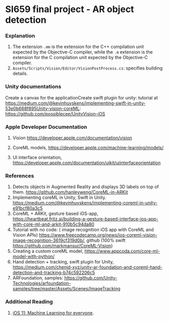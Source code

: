 # SI659 final project - AR object detection



### Explanation

1. The extension `.mm` is the extension for the C++ compilation unit expected by the Objective-C compiler, while the `.m` extension is the extension for the C compilation unit expected by the Objective-C compiler.
2. `Assets/Scripts/Vision/Editor/VisionPostProcess.cs`: specifies building details.



### Unity documentations

Create a canvas for the applicationCreate swift plugin for unity: tutorial at https://medium.com/@kevinhuyskens/implementing-swift-in-unity-53e0b668f895Unity-vision-coreML: https://github.com/possiblecee/UnityVision-iOS



### Apple Developer Documentation

1. Vision https://developer.apple.com/documentation/vision

2. CoreML models, https://developer.apple.com/machine-learning/models/
3. UI interface orientation, https://developer.apple.com/documentation/uikit/uiinterfaceorientation



### References

1. Detects objects in Augmented Reality and displays 3D labels on top of them. https://github.com/hanleyweng/CoreML-in-ARKit
2. Implementing coreML in Unity, Swift in Unity. https://medium.com/@kevinhuyskens/implementing-coreml-in-unity-e91bcf80a3c5
3. CoreML + ARKit, gesture based iOS-app, https://heartbeat.fritz.ai/building-a-gesture-based-interface-ios-app-with-core-ml-and-arkit-910b5c94da80
4. Tutorial with no code: ( image recognition iOS app with CoreML and Vision APIs) https://www.freecodecamp.org/news/ios-coreml-vision-image-recognition-3619cf319d0b/, github (100% swift https://github.com/markmansur/CoreML-Vision)
5. Creating a custom coreML model, https://www.appcoda.com/core-ml-model-with-python/
6. Hand detection + tracking, swift plugin for Unity, https://medium.com/chenjd-xyz/unity-ar-foundation-and-coreml-hand-detection-and-tracking-b74c592206c5
7. ARFoundation, samples: https://github.com/Unity-Technologies/arfoundation-samples/tree/master/Assets/Scenes/ImageTracking



### Additional Reading

1. [iOS 11: Machine Learning for everyone](https://machinethink.net/blog/ios-11-machine-learning-for-everyone/).



